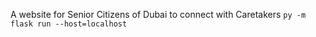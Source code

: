 A website for Senior Citizens of Dubai to connect with Caretakers
`py -m flask run --host=localhost`
